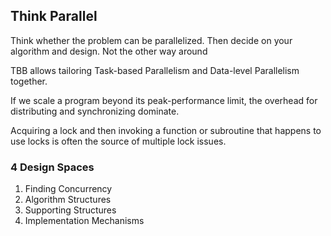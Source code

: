 ## Think Parallel

Think whether the problem can be parallelized. Then decide on your algorithm and design. Not the other way around

TBB allows tailoring Task-based Parallelism and Data-level Parallelism together.

If we scale a program beyond its peak-performance limit, the overhead for distributing and synchronizing dominate.


Acquiring a lock and then invoking a function or subroutine that happens to use locks is often the source of multiple lock issues.


### 4 Design Spaces

1. Finding Concurrency
2. Algorithm Structures
3. Supporting Structures
4. Implementation Mechanisms
